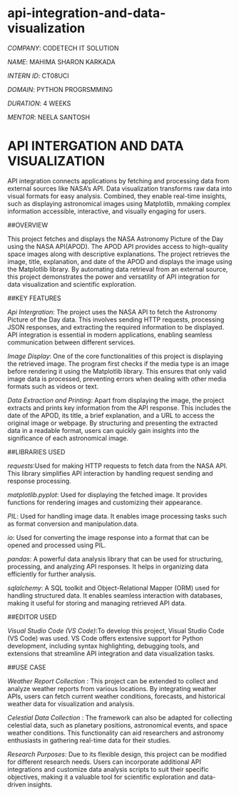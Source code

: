 # api-integration-and-data-visualization

*COMPANY*: CODETECH IT SOLUTION

*NAME*: MAHIMA SHARON KARKADA

*INTERN ID*: CT08UCI

*DOMAIN*: PYTHON PROGRSMMING

*DURATION*: 4 WEEKS

*MENTOR*: NEELA SANTOSH

#  API INTERGATION AND DATA VISUALIZATION
API integration connects applications by fetching and processing data from external sources like NASA’s API. Data visualization transforms raw data into visual formats for easy analysis. Combined, they enable real-time insights, such as displaying astronomical images using Matplotlib, mmaking complex information accessible, interactive, and visually engaging for users. 

##OVERVIEW

This project fetches and displays the NASA Astronomy Picture of the Day using the NASA API(APOD). The APOD API provides access to high-quality space images along with descriptive explanations. The project retrieves the image, title, explanation, and date of the APOD and displays the image using the Matplotlib library. By automating data retrieval from an external source, this project demonstrates the power and versatility of API integration for data visualization and scientific exploration.

##KEY FEATURES

*Api Intergration*: The project uses the NASA API to fetch the Astronomy Picture of the Day data. This involves sending HTTP requests, processing JSON responses, and extracting the required information to be displayed. API integration is essential in modern applications, enabling seamless communication between different services.


*Image Display*:  One of the core functionalities of this project is displaying the retrieved image. The program first checks if the media type is an image before rendering it using the Matplotlib library. This ensures that only valid image data is processed, preventing errors when dealing with other media formats such as videos or text.

*Data Extraction and Printing*: Apart from displaying the image, the project extracts and prints key information from the API response. This includes the date of the APOD, its title, a brief explanation, and a URL to access the original image or webpage. By structuring and presenting the extracted data in a readable format, users can quickly gain insights into the significance of each astronomical image.


##LIBRARIES USED

*requests*:Used for making HTTP requests to fetch data from the NASA API. This library simplifies API interaction by handling request sending and response processing.

*matplotlib.pyplot*: Used for displaying the fetched image. It provides functions for rendering images and customizing their appearance.

*PIL*:  Used for handling image data. It enables image processing tasks such as format conversion and manipulation.data.

*io*: Used for converting the image response into a format that can be opened and processed using PIL.

*pandas*: A powerful data analysis library that can be used for structuring, processing, and analyzing API responses. It helps in organizing data efficiently for further analysis.

*sqlalchemy*: A SQL toolkit and Object-Relational Mapper (ORM) used for handling structured data. It enables seamless interaction with databases, making it useful for storing and managing retrieved API data.

##EDITOR USED

*Visual Studio Code (VS Code)*:To develop this project, Visual Studio Code (VS Code) was used. VS Code offers extensive support for Python development, including syntax highlighting, debugging tools, and extensions that streamline API integration and data visualization tasks.

##USE CASE

*Weather Report Collection* : This project can be extended to collect and analyze weather reports from various locations. By integrating weather APIs, users can fetch current weather conditions, forecasts, and historical weather data for visualization and analysis.

*Celestial Data Collection* : The framework can also be adapted for collecting celestial data, such as planetary positions, astronomical events, and space weather conditions. This functionality can aid researchers and astronomy enthusiasts in gathering real-time data for their studies.

*Research Purposes*: Due to its flexible design, this project can be modified for different research needs. Users can incorporate additional API integrations and customize data analysis scripts to suit their specific objectives, making it a valuable tool for scientific exploration and data-driven insights.





